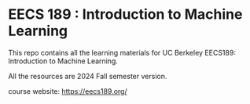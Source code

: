 # EECS 189 : Introduction to Machine Learning

This repo contains all the learning materials for UC Berkeley EECS189: Introduction to Machine Learning.

All the resources are 2024 Fall semester version.

course website: https://eecs189.org/